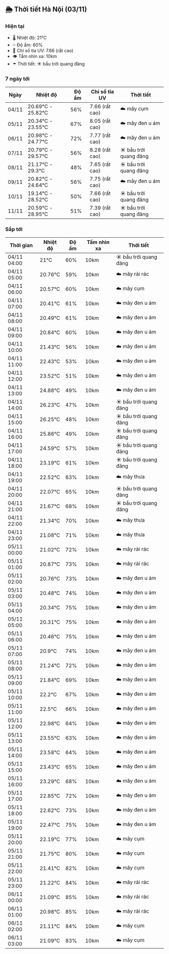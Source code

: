 ## 🌦️ Thời tiết Hà Nội (03/11)

### Hiện tại

- 🌡️ Nhiệt độ: 21℃
- 💦 Độ ẩm: 60%
- 🌟 Chỉ số tia UV: 7.66 (rất cao)
- 👁️ Tầm nhìn xa: 10km
- ☂️ Thời tiết: ☀️ bầu trời quang đãng

### 7 ngày tới

| Ngày | Nhiệt độ | Độ ẩm | Chỉ số tia UV | Thời tiết |
| --- | --- | --- | --- | --- |
| 04/11 | 20.69℃ - 25.82℃ | 56% | 7.66 (rất cao) | ☁️ mây cụm |
| 05/11 | 20.34℃ - 23.55℃ | 67% | 8.05 (rất cao) | ☁️ mây đen u ám |
| 06/11 | 20.98℃ - 24.77℃ | 72% | 7.77 (rất cao) | ☁️ mây đen u ám |
| 07/11 | 20.79℃ - 29.57℃ | 56% | 8.28 (rất cao) | ☀️ bầu trời quang đãng |
| 08/11 | 21.17℃ - 29.3℃ | 48% | 7.65 (rất cao) | ☀️ bầu trời quang đãng |
| 09/11 | 20.82℃ - 24.64℃ | 56% | 7.75 (rất cao) | ☁️ mây đen u ám |
| 10/11 | 19.14℃ - 28.52℃ | 50% | 7.66 (rất cao) | ☀️ bầu trời quang đãng |
| 11/11 | 20.59℃ - 28.95℃ | 51% | 7.39 (rất cao) | ☀️ bầu trời quang đãng |

### Sắp tới

| Thời gian | Nhiệt độ | Độ ẩm | Tầm nhìn xa | Thời tiết |
| --- | --- | --- | --- | --- |
| 04/11 04:00 | 21℃ | 60% | 10km | ☀️ bầu trời quang đãng |
| 04/11 05:00 | 20.76℃ | 59% | 10km | ☁️ mây rải rác |
| 04/11 06:00 | 20.57℃ | 60% | 10km | ☁️ mây cụm |
| 04/11 07:00 | 20.41℃ | 61% | 10km | ☁️ mây đen u ám |
| 04/11 08:00 | 20.49℃ | 61% | 10km | ☁️ mây đen u ám |
| 04/11 09:00 | 20.84℃ | 60% | 10km | ☁️ mây đen u ám |
| 04/11 10:00 | 21.43℃ | 56% | 10km | ☁️ mây đen u ám |
| 04/11 11:00 | 22.43℃ | 53% | 10km | ☁️ mây đen u ám |
| 04/11 12:00 | 23.52℃ | 51% | 10km | ☁️ mây đen u ám |
| 04/11 13:00 | 24.88℃ | 49% | 10km | ☁️ mây đen u ám |
| 04/11 14:00 | 26.23℃ | 47% | 10km | ☀️ bầu trời quang đãng |
| 04/11 15:00 | 26.25℃ | 48% | 10km | ☀️ bầu trời quang đãng |
| 04/11 16:00 | 25.86℃ | 49% | 10km | ☀️ bầu trời quang đãng |
| 04/11 17:00 | 24.59℃ | 57% | 10km | ☀️ bầu trời quang đãng |
| 04/11 18:00 | 23.19℃ | 61% | 10km | ☀️ bầu trời quang đãng |
| 04/11 19:00 | 22.52℃ | 63% | 10km | ☁️ mây thưa |
| 04/11 20:00 | 22.07℃ | 65% | 10km | ☀️ bầu trời quang đãng |
| 04/11 21:00 | 21.67℃ | 68% | 10km | ☀️ bầu trời quang đãng |
| 04/11 22:00 | 21.34℃ | 70% | 10km | ☁️ mây thưa |
| 04/11 23:00 | 21.08℃ | 71% | 10km | ☁️ mây thưa |
| 05/11 00:00 | 21.02℃ | 72% | 10km | ☁️ mây rải rác |
| 05/11 01:00 | 20.87℃ | 73% | 10km | ☁️ mây rải rác |
| 05/11 02:00 | 20.76℃ | 73% | 10km | ☁️ mây đen u ám |
| 05/11 03:00 | 20.48℃ | 74% | 10km | ☁️ mây đen u ám |
| 05/11 04:00 | 20.34℃ | 75% | 10km | ☁️ mây đen u ám |
| 05/11 05:00 | 20.31℃ | 75% | 10km | ☁️ mây đen u ám |
| 05/11 06:00 | 20.46℃ | 75% | 10km | ☁️ mây đen u ám |
| 05/11 07:00 | 20.9℃ | 74% | 10km | ☁️ mây đen u ám |
| 05/11 08:00 | 21.24℃ | 72% | 10km | ☁️ mây đen u ám |
| 05/11 09:00 | 21.84℃ | 69% | 10km | ☁️ mây đen u ám |
| 05/11 10:00 | 22.2℃ | 67% | 10km | ☁️ mây đen u ám |
| 05/11 11:00 | 22.5℃ | 66% | 10km | ☁️ mây đen u ám |
| 05/11 12:00 | 22.98℃ | 64% | 10km | ☁️ mây đen u ám |
| 05/11 13:00 | 23.55℃ | 63% | 10km | ☁️ mây đen u ám |
| 05/11 14:00 | 23.58℃ | 64% | 10km | ☁️ mây đen u ám |
| 05/11 15:00 | 23.43℃ | 65% | 10km | ☁️ mây đen u ám |
| 05/11 16:00 | 23.29℃ | 68% | 10km | ☁️ mây đen u ám |
| 05/11 17:00 | 22.85℃ | 72% | 10km | ☁️ mây đen u ám |
| 05/11 18:00 | 22.62℃ | 73% | 10km | ☁️ mây đen u ám |
| 05/11 19:00 | 22.47℃ | 75% | 10km | ☁️ mây đen u ám |
| 05/11 20:00 | 22.19℃ | 77% | 10km | ☁️ mây cụm |
| 05/11 21:00 | 21.75℃ | 80% | 10km | ☁️ mây cụm |
| 05/11 22:00 | 21.41℃ | 82% | 10km | ☁️ mây cụm |
| 05/11 23:00 | 21.22℃ | 84% | 10km | ☁️ mây rải rác |
| 06/11 00:00 | 21.09℃ | 85% | 10km | ☁️ mây rải rác |
| 06/11 01:00 | 20.98℃ | 85% | 10km | ☁️ mây rải rác |
| 06/11 02:00 | 21.11℃ | 84% | 10km | ☁️ mây cụm |
| 06/11 03:00 | 21.09℃ | 83% | 10km | ☁️ mây cụm |
